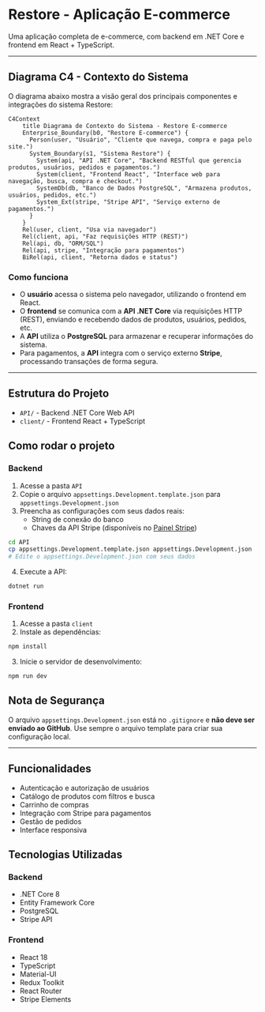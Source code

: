 # Restore - Aplicação E-commerce

Uma aplicação completa de e-commerce, com backend em .NET Core e frontend em React + TypeScript.

---

## Diagrama C4 - Contexto do Sistema

O diagrama abaixo mostra a visão geral dos principais componentes e integrações do sistema Restore:

```mermaid
C4Context
    title Diagrama de Contexto do Sistema - Restore E-commerce
    Enterprise_Boundary(b0, "Restore E-commerce") {
      Person(user, "Usuário", "Cliente que navega, compra e paga pelo site.")
      System_Boundary(s1, "Sistema Restore") {
        System(api, "API .NET Core", "Backend RESTful que gerencia produtos, usuários, pedidos e pagamentos.")
        System(client, "Frontend React", "Interface web para navegação, busca, compra e checkout.")
        SystemDb(db, "Banco de Dados PostgreSQL", "Armazena produtos, usuários, pedidos, etc.")
        System_Ext(stripe, "Stripe API", "Serviço externo de pagamentos.")
      }
    }
    Rel(user, client, "Usa via navegador")
    Rel(client, api, "Faz requisições HTTP (REST)")
    Rel(api, db, "ORM/SQL")
    Rel(api, stripe, "Integração para pagamentos")
    BiRel(api, client, "Retorna dados e status")
```

### Como funciona
- O **usuário** acessa o sistema pelo navegador, utilizando o frontend em React.
- O **frontend** se comunica com a **API .NET Core** via requisições HTTP (REST), enviando e recebendo dados de produtos, usuários, pedidos, etc.
- A **API** utiliza o **PostgreSQL** para armazenar e recuperar informações do sistema.
- Para pagamentos, a **API** integra com o serviço externo **Stripe**, processando transações de forma segura.

---

## Estrutura do Projeto

- `API/` - Backend .NET Core Web API
- `client/` - Frontend React + TypeScript

## Como rodar o projeto

### Backend
1. Acesse a pasta `API`
2. Copie o arquivo `appsettings.Development.template.json` para `appsettings.Development.json`
3. Preencha as configurações com seus dados reais:
   - String de conexão do banco
   - Chaves da API Stripe (disponíveis no [Painel Stripe](https://dashboard.stripe.com/apikeys))

```bash
cd API
cp appsettings.Development.template.json appsettings.Development.json
# Edite o appsettings.Development.json com seus dados
```

4. Execute a API:
```bash
dotnet run
```

### Frontend
1. Acesse a pasta `client`
2. Instale as dependências:
```bash
npm install
```
3. Inicie o servidor de desenvolvimento:
```bash
npm run dev
```

## Nota de Segurança
O arquivo `appsettings.Development.json` está no `.gitignore` e **não deve ser enviado ao GitHub**. Use sempre o arquivo template para criar sua configuração local.

---

## Funcionalidades
- Autenticação e autorização de usuários
- Catálogo de produtos com filtros e busca
- Carrinho de compras
- Integração com Stripe para pagamentos
- Gestão de pedidos
- Interface responsiva

## Tecnologias Utilizadas

### Backend
- .NET Core 8
- Entity Framework Core
- PostgreSQL
- Stripe API

### Frontend
- React 18
- TypeScript
- Material-UI
- Redux Toolkit
- React Router
- Stripe Elements 

